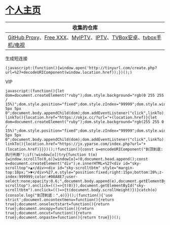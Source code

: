 # [个人主页](http://pcrock.hkfree.work/)
收集的仓库|
-|
[GitHub Proxy](https://ghproxy.com)、[Free XXX](http://adultiptv.net/)、[MyIPTV](https://github.com/SPX372928/MYIPTV)、[IPTV](https://github.com/iptv-restream/IPTV)、[TVBox安卓](https://github.com/pvqogw/TVBoxOSC)、[tvbox手机/电视](https://github.com/FongMi/TV)|


生成短连接

    (javascript:(function(){window.open('http://tinyurl.com/create.php?url=%27+decodeURIComponent(window.location.href));})();)

VIP

    javascript:(function(){let dom=document.createElement("ruby");dom.style.background="rgb(0 255 255 / 15%)";dom.style.position="fixed";dom.style.zIndex="99999";dom.style.width="20px";dom.style.height="20px";dom.style.top="20%";dom.style.borderRadius="0 5px 5px 0";document.body.appendChild(dom);dom.addEventListener("click",linkTo);function linkTo(){location.href="https://okjx.cc/?url="+(location.href)}{let dom=document.createElement("ruby");dom.style.background="rgb(255 255 0 / 15%)";dom.style.position="fixed";dom.style.zIndex="99999";dom.style.width="20px";dom.style.height="20px";dom.style.top="22.5%";dom.style.borderRadius="0 5px 5px 0";document.body.appendChild(dom);dom.addEventListener("click",linkTo);function linkTo(){location.href="https://jx.yparse.com/index.php?url="+(location.href)}}})();!function(){const o=encodeURIComponent("到顶到底:执行判断");if(!window[o])try{function t(o){window.scrollTo(0,o)}window[o]=!0,document.head.append();const e=document.createElement("div");e.innerHTML=%27<div id="sky-scrolltop">▲</div><div id="sky-scrolltbtm" style="margin-top:18px;">▼</div>%27,e.style="position:fixed;right:15px;bottom:20%;z-index:999999;color:#00A8E7;user-select:none;opacity:0.6;",document.body.append(e),document.getElementById("sky-scrolltop").onclick=(()=>{t(0)}),document.getElementById("sky-scrolltbtm").onclick=(()=>{t(document.body.scrollHeight)})}catch(o){console.log("到顶到底：",o)}}();(function(){'use strict';document.oncontextmenu=function(){return true};document.onselectstart=function(){return true};document.oncopy=function(){return true};document.oncut=function(){return true};document.onpaste=function(){return true}})();
